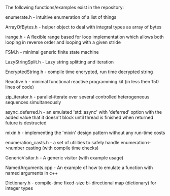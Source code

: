 The following functions/examples exist in the repository:

enumerate.h - intuitive enumeration of a list of things

ArrayOfBytes.h - helper object to deal with integral types as array of bytes

irange.h - A flexible range based for loop implementation which allows both looping in reverse order and looping with a given stride

FSM.h - minimal generic finite state machine

LazyStringSplit.h - Lazy string splitting and iteration

EncryptedString.h - compile time encrypted, run time decrypted string

Reactive.h - minimal functional reactive programming kit (in less then 150 lines of code)

zip_iterator.h - parallel-iterate over several controlled heterogeneous sequences simultaneously

async_deferred.h - an emulated 'std::async' with 'deferred' option with the added value that it doesn't block until thread is finished when returned future is destructed

mixin.h - implementing the 'mixin' design pattern without any run-time costs

enumeration_casts.h - a set of utilities to safely handle enumeration<->number casting (with compile time checks)

GenericVisitor.h - A generic visitor (with example usage)

NamedArguments.cpp - An example of how to emulate a function with named arguments in c++

Dictionary.h - compile-time fixed-size bi-directional map (dictionary) for integer types
